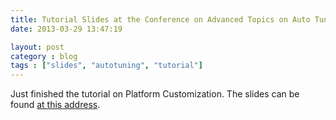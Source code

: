 ```yaml
---
title: Tutorial Slides at the Conference on Advanced Topics on Auto Tuning in HPSC - Taipei, TW
date: 2013-03-29 13:47:19

layout: post
category : blog 
tags : ["slides", "autotuning", "tutorial"] 
---
```


Just finished the tutorial on Platform Customization. The slides can be found [at this address](http://www.vittoriozaccaria.net/deposit/121011_basic_talk.pdf).

<!-- <div id="bar-example" style="height: 250px;" /> -->

<script>
// Morris.Bar({
//   element: 'bar-example',
//   data: [
//     { y: '2006', a: 100, b: 90 },
//     { y: '2007', a: 75,  b: 65 },
//     { y: '2008', a: 50,  b: 40 },
//     { y: '2009', a: 75,  b: 65 },
//     { y: '2010', a: 50,  b: 40 },
//     { y: '2011', a: 75,  b: 65 },
//     { y: '2012', a: 100, b: 90 }
//   ],
//   xkey: 'y',
//   ykeys: ['a', 'b'],
//   labels: ['Series A', 'Series B']
// });
</script>